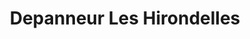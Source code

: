 ---
title: "Depanneur Les Hirondelles"
url: /montreal/depanneur-les-hirondelles/
shop: convenience
---